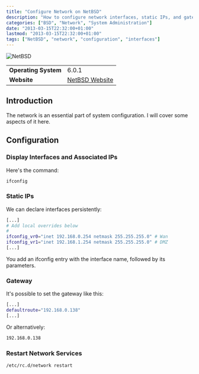 ```yaml
---
title: "Configure Network on NetBSD"
description: "How to configure network interfaces, static IPs, and gateways on NetBSD"
categories: ["BSD", "Network", "System Administration"]
date: "2013-03-15T22:32:00+01:00"
lastmod: "2013-03-15T22:32:00+01:00"
tags: ["NetBSD", "network", "configuration", "interfaces"]
---
```


![NetBSD](../../static/images/netbsd-logo.avif)


|||
|-|-|
| **Operating System** | 6.0.1 |
| **Website** | [NetBSD Website](https://www.netbsd.org/) |


## Introduction

The network is an essential part of system configuration. I will cover some aspects of it here.

## Configuration

### Display Interfaces and Associated IPs

Here's the command:

```bash
ifconfig
```

### Static IPs

We can declare interfaces persistently:

```bash
[...]
# Add local overrides below
#
ifconfig_vr0="inet 192.168.0.254 netmask 255.255.255.0" # Wan
ifconfig_vr1="inet 192.168.1.254 netmask 255.255.255.0" # DMZ
[...]
```

You add an ifconfig entry with the interface name, followed by its parameters.

### Gateway

It's possible to set the gateway like this:

```bash
[...]
defaultroute="192.168.0.138"
[...]
```

Or alternatively:

```bash
192.168.0.138
```

### Restart Network Services

```bash
/etc/rc.d/network restart
```
